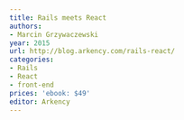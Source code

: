 ```yaml
---
title: Rails meets React
authors:
- Marcin Grzywaczewski
year: 2015
url: http://blog.arkency.com/rails-react/
categories:
- Rails
- React
- front-end
prices: 'ebook: $49'
editor: Arkency
---
```

